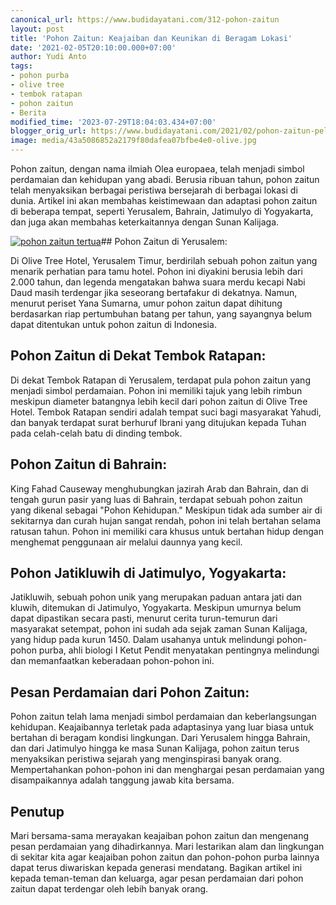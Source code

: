 ```yaml
---
canonical_url: https://www.budidayatani.com/312-pohon-zaitun
layout: post
title: 'Pohon Zaitun: Keajaiban dan Keunikan di Beragam Lokasi'
date: '2021-02-05T20:10:00.000+07:00'
author: Yudi Anto
tags:
- pohon purba
- olive tree
- tembok ratapan
- pohon zaitun
- Berita
modified_time: '2023-07-29T18:04:03.434+07:00'
blogger_orig_url: https://www.budidayatani.com/2021/02/pohon-zaitun-pelintas-beragam-zaman.html
image: media/43a5086852a2179f80dafea07bfbe4e0-olive.jpg
---
```

Pohon zaitun, dengan nama ilmiah Olea europaea, telah menjadi simbol perdamaian dan kehidupan yang abadi. Berusia ribuan tahun, pohon zaitun telah menyaksikan berbagai peristiwa bersejarah di berbagai lokasi di dunia. Artikel ini akan membahas keistimewaan dan adaptasi pohon zaitun di beberapa tempat, seperti Yerusalem, Bahrain, Jatimulyo di Yogyakarta, dan juga akan membahas keterkaitannya dengan Sunan Kalijaga.

[![pohon zaitun tertua](https://blogger.googleusercontent.com/img/b/R29vZ2xl/AVvXsEgvUecTUnlI3IU4sHrCE3q5aIvTneFrNQtt01iNoDdjrdTInDr_ToraZPoker4nMoU1cor3RWxVjL5pa8n8XnoTAI7VOseI0eK707Ire88TIhEo_W7k15WcUITahXAELuFfLbJjOMAiQdds5YJis96t28Z9g9ICMssGpN4jOouSJmagucwWbd7qquWQ1yHz/w640-h360/olive.jpg)](https://blogger.googleusercontent.com/img/b/R29vZ2xl/AVvXsEgvUecTUnlI3IU4sHrCE3q5aIvTneFrNQtt01iNoDdjrdTInDr_ToraZPoker4nMoU1cor3RWxVjL5pa8n8XnoTAI7VOseI0eK707Ire88TIhEo_W7k15WcUITahXAELuFfLbJjOMAiQdds5YJis96t28Z9g9ICMssGpN4jOouSJmagucwWbd7qquWQ1yHz/s2135/olive.jpg)## Pohon Zaitun di Yerusalem:

Di Olive Tree Hotel, Yerusalem Timur, berdirilah sebuah pohon zaitun yang menarik perhatian para tamu hotel. Pohon ini diyakini berusia lebih dari 2.000 tahun, dan legenda mengatakan bahwa suara merdu kecapi Nabi Daud masih terdengar jika seseorang bertafakur di dekatnya. Namun, menurut periset Yana Sumarna, umur pohon zaitun dapat dihitung berdasarkan riap pertumbuhan batang per tahun, yang sayangnya belum dapat ditentukan untuk pohon zaitun di Indonesia.

## Pohon Zaitun di Dekat Tembok Ratapan:

Di dekat Tembok Ratapan di Yerusalem, terdapat pula pohon zaitun yang menjadi simbol perdamaian. Pohon ini memiliki tajuk yang lebih rimbun meskipun diameter batangnya lebih kecil dari pohon zaitun di Olive Tree Hotel. Tembok Ratapan sendiri adalah tempat suci bagi masyarakat Yahudi, dan banyak terdapat surat berhuruf Ibrani yang ditujukan kepada Tuhan pada celah-celah batu di dinding tembok.

## Pohon Zaitun di Bahrain:

King Fahad Causeway menghubungkan jazirah Arab dan Bahrain, dan di tengah gurun pasir yang luas di Bahrain, terdapat sebuah pohon zaitun yang dikenal sebagai "Pohon Kehidupan." Meskipun tidak ada sumber air di sekitarnya dan curah hujan sangat rendah, pohon ini telah bertahan selama ratusan tahun. Pohon ini memiliki cara khusus untuk bertahan hidup dengan menghemat penggunaan air melalui daunnya yang kecil.

## Pohon Jatikluwih di Jatimulyo, Yogyakarta:

Jatikluwih, sebuah pohon unik yang merupakan paduan antara jati dan kluwih, ditemukan di Jatimulyo, Yogyakarta. Meskipun umurnya belum dapat dipastikan secara pasti, menurut cerita turun-temurun dari masyarakat setempat, pohon ini sudah ada sejak zaman Sunan Kalijaga, yang hidup pada kurun 1450. Dalam usahanya untuk melindungi pohon-pohon purba, ahli biologi I Ketut Pendit menyatakan pentingnya melindungi dan memanfaatkan keberadaan pohon-pohon ini.

## Pesan Perdamaian dari Pohon Zaitun:

Pohon zaitun telah lama menjadi simbol perdamaian dan keberlangsungan kehidupan. Keajaibannya terletak pada adaptasinya yang luar biasa untuk bertahan di beragam kondisi lingkungan. Dari Yerusalem hingga Bahrain, dan dari Jatimulyo hingga ke masa Sunan Kalijaga, pohon zaitun terus menyaksikan peristiwa sejarah yang menginspirasi banyak orang. Mempertahankan pohon-pohon ini dan menghargai pesan perdamaian yang disampaikannya adalah tanggung jawab kita bersama.

## Penutup

Mari bersama-sama merayakan keajaiban pohon zaitun dan mengenang pesan perdamaian yang dihadirkannya. Mari lestarikan alam dan lingkungan di sekitar kita agar keajaiban pohon zaitun dan pohon-pohon purba lainnya dapat terus diwariskan kepada generasi mendatang. Bagikan artikel ini kepada teman-teman dan keluarga, agar pesan perdamaian dari pohon zaitun dapat terdengar oleh lebih banyak orang.

